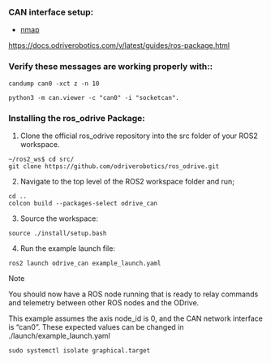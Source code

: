 ### CAN interface setup:

- [nmap](#nmap)<br/>


https://docs.odriverobotics.com/v/latest/guides/ros-package.html

### Verify these messages are working properly with::

```
candump can0 -xct z -n 10

python3 -m can.viewer -c "can0" -i "socketcan".

```


### Installing the ros_odrive Package:

1. Clone the official ros_odrive repository into the src folder of your ROS2 workspace.
```
~/ros2_ws$ cd src/
git clone https://github.com/odriverobotics/ros_odrive.git
```

2. Navigate to the top level of the ROS2 workspace folder and run;
```
cd ..
colcon build --packages-select odrive_can
```
3. Source the workspace:
```
source ./install/setup.bash
```
4. Run the example launch file:
```
ros2 launch odrive_can example_launch.yaml
```
> [!NOTE]
> You should now have a ROS node running that is ready to relay commands and telemetry between other ROS nodes and the ODrive.





This example assumes the axis node_id is 0, and the CAN network interface is “can0”. These expected values can be changed in ./launch/example_launch.yaml

```
sudo systemctl isolate graphical.target
```
